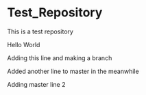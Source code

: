 # Test_Repository

This is a test repository

Hello World

Adding this line and making a branch

Added another line to master in the meanwhile

Adding master line 2
